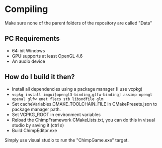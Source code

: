 # Compiling

Make sure none of the parent folders of the repository are called "Data"

## PC Requirements

- 64-bit Windows
- GPU supports at least OpenGL 4.6
- An audio device

## How do I build it then?

- Install all dependencies using a package manager (I use vcpkg)
- `vcpkg install imgui[opengl3-binding,glfw-binding] assimp opengl openal glfw enet flecs stb libsndfile glm`
- Set cacheVariables.CMAKE_TOOLCHAIN_FILE in CMakePresets.json to package manager path.
- Set VCPKG_ROOT in environment variables
- Reload the ChimpFramework CMakeLists.txt, you can do this in visual studio by saving it (ctrl s)
- Build ChimpEditor.exe

Simply use visual studio to run the "ChimpGame.exe" target.